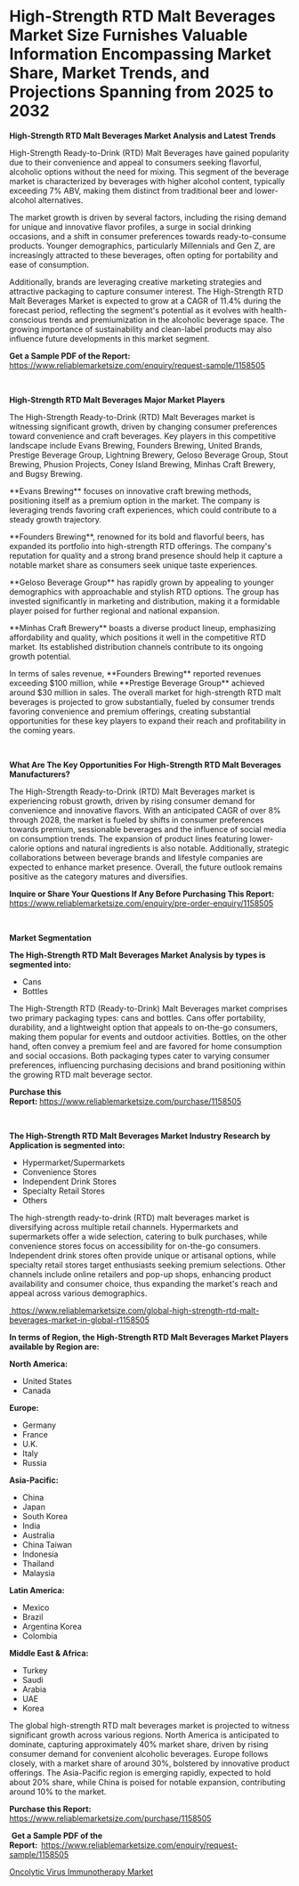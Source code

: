 <p><h1>High-Strength RTD Malt Beverages Market Size Furnishes Valuable Information Encompassing Market Share, Market Trends, and Projections Spanning from 2025 to 2032</h1></p><p><strong>High-Strength RTD Malt Beverages Market Analysis and Latest Trends</strong></p>
<p><p>High-Strength Ready-to-Drink (RTD) Malt Beverages have gained popularity due to their convenience and appeal to consumers seeking flavorful, alcoholic options without the need for mixing. This segment of the beverage market is characterized by beverages with higher alcohol content, typically exceeding 7% ABV, making them distinct from traditional beer and lower-alcohol alternatives.</p><p>The market growth is driven by several factors, including the rising demand for unique and innovative flavor profiles, a surge in social drinking occasions, and a shift in consumer preferences towards ready-to-consume products. Younger demographics, particularly Millennials and Gen Z, are increasingly attracted to these beverages, often opting for portability and ease of consumption. </p><p>Additionally, brands are leveraging creative marketing strategies and attractive packaging to capture consumer interest. The High-Strength RTD Malt Beverages Market is expected to grow at a CAGR of 11.4% during the forecast period, reflecting the segment's potential as it evolves with health-conscious trends and premiumization in the alcoholic beverage space. The growing importance of sustainability and clean-label products may also influence future developments in this market segment.</p></p>
<p><strong>Get a Sample PDF of the Report:&nbsp;</strong> <a href="https://www.reliablemarketsize.com/enquiry/request-sample/1158505?utm_campaign=3220&utm_medium=2&utm_source=Github&utm_content=ia&utm_term=21032025&utm_id=high-strength-rtd-malt-beverages">https://www.reliablemarketsize.com/enquiry/request-sample/1158505</a></p>
<p>&nbsp;</p>
<p><strong>High-Strength RTD Malt Beverages Major Market Players</strong></p>
<p><p>The High-Strength Ready-to-Drink (RTD) Malt Beverages market is witnessing significant growth, driven by changing consumer preferences toward convenience and craft beverages. Key players in this competitive landscape include Evans Brewing, Founders Brewing, United Brands, Prestige Beverage Group, Lightning Brewery, Geloso Beverage Group, Stout Brewing, Phusion Projects, Coney Island Brewing, Minhas Craft Brewery, and Bugsy Brewing.</p><p>**Evans Brewing** focuses on innovative craft brewing methods, positioning itself as a premium option in the market. The company is leveraging trends favoring craft experiences, which could contribute to a steady growth trajectory.</p><p>**Founders Brewing**, renowned for its bold and flavorful beers, has expanded its portfolio into high-strength RTD offerings. The company's reputation for quality and a strong brand presence should help it capture a notable market share as consumers seek unique taste experiences.</p><p>**Geloso Beverage Group** has rapidly grown by appealing to younger demographics with approachable and stylish RTD options. The group has invested significantly in marketing and distribution, making it a formidable player poised for further regional and national expansion.</p><p>**Minhas Craft Brewery** boasts a diverse product lineup, emphasizing affordability and quality, which positions it well in the competitive RTD market. Its established distribution channels contribute to its ongoing growth potential.</p><p>In terms of sales revenue, **Founders Brewing** reported revenues exceeding $100 million, while **Prestige Beverage Group** achieved around $30 million in sales. The overall market for high-strength RTD malt beverages is projected to grow substantially, fueled by consumer trends favoring convenience and premium offerings, creating substantial opportunities for these key players to expand their reach and profitability in the coming years.</p></p>
<p>&nbsp;</p>
<p><strong>What Are The Key Opportunities For High-Strength RTD Malt Beverages Manufacturers?</strong></p>
<p><p>The High-Strength Ready-to-Drink (RTD) Malt Beverages market is experiencing robust growth, driven by rising consumer demand for convenience and innovative flavors. With an anticipated CAGR of over 8% through 2028, the market is fueled by shifts in consumer preferences towards premium, sessionable beverages and the influence of social media on consumption trends. The expansion of product lines featuring lower-calorie options and natural ingredients is also notable. Additionally, strategic collaborations between beverage brands and lifestyle companies are expected to enhance market presence. Overall, the future outlook remains positive as the category matures and diversifies.</p></p>
<p><strong>Inquire or Share Your Questions If Any Before Purchasing This Report:</strong> <a href="https://www.reliablemarketsize.com/enquiry/pre-order-enquiry/1158505?utm_campaign=3220&utm_medium=2&utm_source=Github&utm_content=ia&utm_term=21032025&utm_id=high-strength-rtd-malt-beverages">https://www.reliablemarketsize.com/enquiry/pre-order-enquiry/1158505</a></p>
<p>&nbsp;</p>
<p><strong>Market Segmentation</strong></p>
<p><strong>The High-Strength RTD Malt Beverages Market Analysis by types is segmented into:</strong></p>
<p><ul><li>Cans</li><li>Bottles</li></ul></p>
<p><p>The High-Strength RTD (Ready-to-Drink) Malt Beverages market comprises two primary packaging types: cans and bottles. Cans offer portability, durability, and a lightweight option that appeals to on-the-go consumers, making them popular for events and outdoor activities. Bottles, on the other hand, often convey a premium feel and are favored for home consumption and social occasions. Both packaging types cater to varying consumer preferences, influencing purchasing decisions and brand positioning within the growing RTD malt beverage sector.</p></p>
<p><strong>Purchase this Report:&nbsp;</strong><a href="https://www.reliablemarketsize.com/purchase/1158505?utm_campaign=3220&utm_medium=2&utm_source=Github&utm_content=ia&utm_term=21032025&utm_id=high-strength-rtd-malt-beverages">https://www.reliablemarketsize.com/purchase/1158505</a></p>
<p>&nbsp;</p>
<p><strong>The High-Strength RTD Malt Beverages Market Industry Research by Application is segmented into:</strong></p>
<p><ul><li>Hypermarket/Supermarkets</li><li>Convenience Stores</li><li>Independent Drink Stores</li><li>Specialty Retail Stores</li><li>Others</li></ul></p>
<p><p>The high-strength ready-to-drink (RTD) malt beverages market is diversifying across multiple retail channels. Hypermarkets and supermarkets offer a wide selection, catering to bulk purchases, while convenience stores focus on accessibility for on-the-go consumers. Independent drink stores often provide unique or artisanal options, while specialty retail stores target enthusiasts seeking premium selections. Other channels include online retailers and pop-up shops, enhancing product availability and consumer choice, thus expanding the market's reach and appeal across various demographics.</p></p>
<p><a href="https://www.reliablemarketsize.com/global-high-strength-rtd-malt-beverages-market-in-global-r1158505?utm_campaign=3220&utm_medium=2&utm_source=Github&utm_content=ia&utm_term=21032025&utm_id=high-strength-rtd-malt-beverages">&nbsp;https://www.reliablemarketsize.com/global-high-strength-rtd-malt-beverages-market-in-global-r1158505</a></p>
<p><strong>In terms of Region, the High-Strength RTD Malt Beverages Market Players available by Region are:</strong></p>
<p>
    <p> <strong> North America: </strong>
        <ul>
            <li>United States</li>
            <li>Canada</li>
        </ul>
        </p> 
    <p> <strong> Europe: </strong>
        <ul>
            <li>Germany</li>
            <li>France</li>
            <li>U.K.</li>
            <li>Italy</li>
            <li>Russia</li>
        </ul>
        </p> 
    <p> <strong> Asia-Pacific: </strong>
        <ul>
            <li>China</li>
            <li>Japan</li>
            <li>South Korea</li>
            <li>India</li>
            <li>Australia</li>
            <li>China Taiwan</li>
            <li>Indonesia</li>
            <li>Thailand</li>
            <li>Malaysia</li>
        </ul>
        </p> 
    <p> <strong> Latin America: </strong>
        <ul>
            <li>Mexico</li>
            <li>Brazil</li>
            <li>Argentina Korea</li>
            <li>Colombia</li>
        </ul>
        </p> 
    <p> <strong> Middle East & Africa: </strong>
        <ul>
            <li>Turkey</li>
            <li>Saudi</li>
            <li>Arabia</li>
            <li>UAE</li>
            <li>Korea</li>
        </ul>
    </p>
    </p>
<p><p>The global high-strength RTD malt beverages market is projected to witness significant growth across various regions. North America is anticipated to dominate, capturing approximately 40% market share, driven by rising consumer demand for convenient alcoholic beverages. Europe follows closely, with a market share of around 30%, bolstered by innovative product offerings. The Asia-Pacific region is emerging rapidly, expected to hold about 20% share, while China is poised for notable expansion, contributing around 10% to the market.</p></p>
<p><strong>Purchase this Report: </strong><a href="https://www.reliablemarketsize.com/purchase/1158505?utm_campaign=3220&utm_medium=2&utm_source=Github&utm_content=ia&utm_term=21032025&utm_id=high-strength-rtd-malt-beverages">https://www.reliablemarketsize.com/purchase/1158505</a></p>
<p>&nbsp;<strong>Get a Sample PDF of the Report:&nbsp;&nbsp;</strong><a href="https://www.reliablemarketsize.com/enquiry/request-sample/1158505?utm_campaign=3220&utm_medium=2&utm_source=Github&utm_content=ia&utm_term=21032025&utm_id=high-strength-rtd-malt-beverages">https://www.reliablemarketsize.com/enquiry/request-sample/1158505</a></p>
<p><strong></strong></p>
<p><p><a href="https://github.com/porstheftyux/Market-Research-Report-List-1/blob/main/oncolytic-virus-immunotherapy-market.md?utm_campaign=3220&utm_medium=2&utm_source=Github&utm_content=ia&utm_term=21032025&utm_id=high-strength-rtd-malt-beverages">Oncolytic Virus Immunotherapy Market</a></p></p>